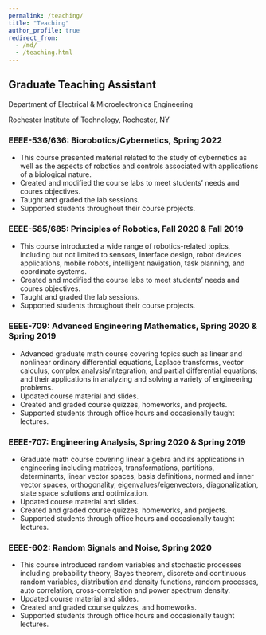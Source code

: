 ```yaml
---
permalink: /teaching/
title: "Teaching"
author_profile: true
redirect_from: 
  - /md/
  - /teaching.html
---
```


## Graduate Teaching Assistant
Department of Electrical & Microelectronics Engineering

Rochester Institute of Technology, Rochester, NY

### EEEE-536/636: Biorobotics/Cybernetics, Spring 2022
* This course presented material related to the study of cybernetics as well as the aspects of robotics and controls associated with applications of a biological nature.
* Created and modified the course labs to meet students’ needs and coures objectives.
* Taught and graded the lab sessions.
* Supported students throughout their course projects.

### EEEE-585/685: Principles of Robotics, Fall 2020 & Fall 2019
* This course introducted a wide range of robotics-related topics, including but not limited to sensors, interface design, robot devices applications, mobile robots, intelligent navigation, task planning, and coordinate systems.
* Created and modified the course labs to meet students’ needs and coures objectives.
* Taught and graded the lab sessions.
* Supported students throughout their course projects.

### EEEE-709: Advanced Engineering Mathematics, Spring 2020 & Spring 2019
* Advanced graduate math course covering topics such as linear and nonlinear ordinary differential equations, Laplace transforms, vector calculus, complex analysis/integration, and partial differential equations; and their applications in analyzing and solving a variety of engineering problems.
* Updated course material and slides.
* Created and graded course quizzes, homeworks, and projects.
* Supported students through office hours and occasionally taught lectures.

### EEEE-707: Engineering Analysis, Spring 2020 & Spring 2019
* Graduate math course covering linear algebra and its applications in engineering including matrices, transformations, partitions, determinants, linear vector spaces, basis definitions, normed and inner vector spaces, orthogonality, eigenvalues/eigenvectors, diagonalization, state space solutions and optimization.
* Updated course material and slides.
* Created and graded course quizzes, homeworks, and projects.
* Supported students through office hours and occasionally taught lectures.

### EEEE-602: Random Signals and Noise, Spring 2020
* This course introduced random variables and stochastic processes including probability theory, Bayes theorem, discrete and continuous random variables, distribution and density functions, random processes, auto correlation, cross-correlation and power spectrum density.
* Updated course material and slides.
* Created and graded course quizzes, and homeworks.
* Supported students through office hours and occasionally taught lectures.